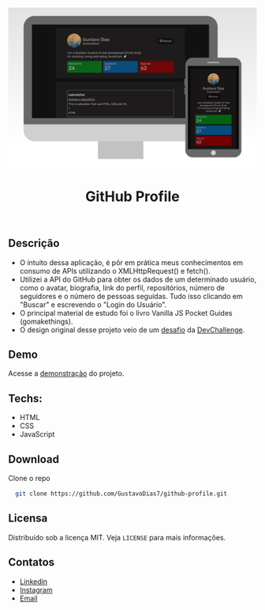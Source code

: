 <br />
<p align="center">
    <img src="./design/desktop-mobile.png" alt="desktop-mobile" border="0">
    <h1 align="center">GitHub Profile</h1>
 <br />
</p>

## Descrição
- O intuito dessa aplicação, é pôr em prática meus conhecimentos em consumo de APIs utilizando o XMLHttpRequest() e fetch().
- Utilizei a API do GitHub para obter os dados de um determinado usuário, como o avatar, biografia, link do perfil, repositórios, número de seguidores e o número de pessoas seguidas. Tudo isso clicando em "Buscar" e escrevendo o "Login do Usuário".
- O principal material de estudo foi o livro Vanilla JS Pocket Guides (gomakethings).
- O design original desse projeto veio de um <a href="https://github.com/devchallenge-io/profile-component">desafio</a> da <a href="https://devchallenge.now.sh/">DevChallenge</a>.

## Demo
Acesse a <a href="https://gustavodias7.github.io/github-profile/" target="_blank">demonstração</a> do projeto.

## Techs: 
- HTML
- CSS
- JavaScript

## Download

Clone o repo
```sh
  git clone https://github.com/GustavoDias7/github-profile.git
```

## Licensa

Distribuído sob a licença MIT. Veja `LICENSE` para mais informações.

## Contatos
* <a href="https://www.linkedin.com/in/gustavo-dias-3100211b6/">Linkedin</a>
* <a href="https://www.instagram.com/eu.gustavodias/">Instagram</a>
* <a href="mailto:gustavo7dias@gmail.com">Email</a>